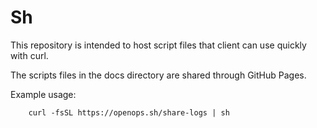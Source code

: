 # Sh

This repository is intended to host script files that client can use quickly with curl.

The scripts files in the docs directory are shared through GitHub Pages.

Example usage:
    
```shell
    curl -fsSL https://openops.sh/share-logs | sh
```
